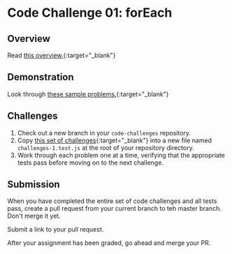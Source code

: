 # Code Challenge 01: forEach

## Overview

Read [this overview.](./README.md){:target="_blank"}

## Demonstration

Look through [these sample problems.](./demo.js){:target="_blank"}

## Challenges

1. Check out a new branch in your `code-challenges` repository.
1. Copy [this set of challenges](challenges.test.js){:target="_blank"} into a new file named `challenges-1.test.js` at the root of your repository directory. 
1. Work through each problem one at a time, verifying that the appropriate tests pass before moving on to the next challenge.

## Submission

When you have completed the entire set of code challenges and all tests pass, create a pull request from your current branch to teh master branch. Don't merge it yet. 

Submit a link to your pull request. 

After your assignment has been graded, go ahead and merge your PR. 
